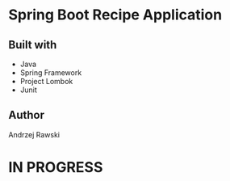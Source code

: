 # Spring Boot Recipe Application

## Built with
- Java
- Spring Framework
- Project Lombok
- Junit

## Author
Andrzej Rawski


# IN PROGRESS